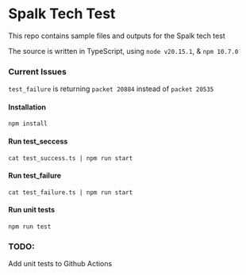 
# Spalk Tech Test

This repo contains sample files and outputs for the Spalk tech test

The source is written in TypeScript, using `node v20.15.1`, & `npm 10.7.0`

### Current Issues
`test_failure` is returning `packet 20884` instead of `packet 20535`

#### Installation
`npm install`

#### Run test_seccess
`cat test_success.ts | npm run start`

#### Run test_failure
`cat test_failure.ts | npm run start`

#### Run unit tests
`npm run test`

### TODO:
Add unit tests to Github Actions